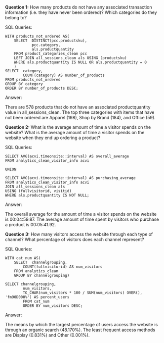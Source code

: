 **Question 1:** How many products do not have any associated transaction information (i.e. they have never been ordered)? Which categories do they belong to?

SQL Queries:
```
WITH products_not_ordered AS(
	SELECT	DISTINCT(pcc.productsku),
			pcc.category,
			als.productquantity
	FROM product_categories_clean pcc
	LEFT JOIN all_sessions_clean als USING (productsku)
	WHERE als.productquantity IS NULL OR als.productquantity = 0
	)
SELECT	category,
		COUNT(category) AS number_of_products
FROM products_not_ordered
GROUP BY category
ORDER BY number_of_products DESC;
```
Answer: 

There are 578 products that do not have an associated productquantity value in all_sessions_clean.
The top three categories with items that have not been ordered are Apparel (198), Shop by Brand (184), and Office (59).



**Question 2:** What is the average amount of time a visitor spends on the website? What is the average amount of time a visitor spends on the website when they end up ordering a product?

SQL Queries:

```
SELECT AVG(acvi.timeonsite::interval) AS overall_average
FROM analytics_clean_visitor_info acvi

UNION

SELECT AVG(acvi.timeonsite::interval) AS purchasing_average
FROM analytics_clean_visitor_info acvi
JOIN all_sessions_clean als
USING (fullvisitorid, visitid)
WHERE als.productquantity IS NOT NULL;
```

Answer:

The overall average for the amount of time a visitor spends on the website is 00:04:59.87.
The average amount of time spent by visitors who purchase a product is 00:05:41.92.



**Question 3:** How many visitors access the website through each type of channel? What percentage of visitors does each channel represent? 

SQL Queries:
```
WITH cat_num AS(
	SELECT	channelgrouping,
		COUNT(fullvisitorid) AS num_visitors
	FROM analytics_clean
	GROUP BY channelgrouping)

SELECT channelgrouping,
		num_visitors,
		TO_CHAR(num_visitors * 100 / SUM(num_visitors) OVER(), 'fm90D000%') AS percent_users
		FROM cat_num
		ORDER BY num_visitors DESC;
```
Answer:

The means by which the largest percentage of users access the website is through an organic search (48.170%). The least frequent access methods are Display (0.831%) and Other (0.001%).
